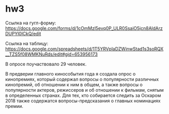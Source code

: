# hw3
Ссылка на гугл-форму: https://docs.google.com/forms/d/1cOmMzl5evq0P_ULR0SsaiO5jcn8AldArzDUPYl0lCkQ/edit

Ссылка на таблицу: https://docs.google.com/spreadsheets/d/1T5YRVplaDZWinwStad1s3soRQX__TZS5f08WMKNuRds/edit#gid=653956173

В опросе поучаствовало 29 человек.

В предверии главного кинособытия года я создала опрос о кинопремиях, который содержал вопросы о популярности различных кинопремий, об отношении к ним в общем, а также вопросы о популярности актеров, режиссеров и об отношении к фильмам, снятым в определенных странах. Для тех, кто собирается следить за Оскаром 2018 также содержатся вопросы-предсказания о главных номинациях премии.
